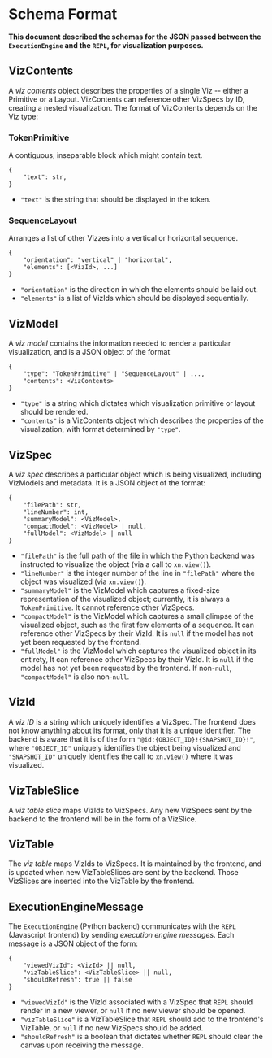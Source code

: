 # Schema Format
**This document described the schemas for the JSON passed between the `ExecutionEngine` and the `REPL`, for visualization
 purposes.**

## VizContents
A _viz contents_ object describes the properties of a single Viz -- either a Primitive or a Layout. VizContents can reference other VizSpecs by ID, creating a nested visualization. The format of VizContents depends on the Viz type:

### TokenPrimitive
A contiguous, inseparable block which might contain text.
```
{
    "text": str,
}
```
- `"text"` is the string that should be displayed in the token.

### SequenceLayout
Arranges a list of other Vizzes into a vertical or horizontal sequence.
```
{
    "orientation": "vertical" | "horizontal",
    "elements": [<VizId>, ...]
}
```
- `"orientation"` is the direction in which the elements should be laid out.
- `"elements"` is a list of VizIds which should be displayed sequentially.

## VizModel
A _viz model_ contains the information needed to render a particular visualization, and is a JSON object of the format
```
{
    "type": "TokenPrimitive" | "SequenceLayout" | ...,
    "contents": <VizContents>
}
```
- `"type"` is a string which dictates which visualization primitive or layout should be rendered.
- `"contents"` is a VizContents object which describes the properties of the visualization, with format determined by `"type"`.

## VizSpec
A _viz spec_ describes a particular object which is being visualized, including VizModels and metadata. It is a JSON object of the format:
```
{
    "filePath": str,
    "lineNumber": int,
    "summaryModel": <VizModel>,
    "compactModel": <VizModel> | null,
    "fullModel": <VizModel> | null
}
```
- `"filePath"` is the full path of the file in which the Python backend was instructed to visualize the object (via a call to `xn.view()`).
- `"lineNumber"` is the integer number of the line in `"filePath"` where the object was visualized (via `xn.view()`).
- `"summaryModel"` is the VizModel which captures a fixed-size representation of the visualized object; currently, it is always a `TokenPrimitive`. It cannot reference other VizSpecs.
- `"compactModel"` is the VizModel which captures a small glimpse of the visualized object, such as the first few elements of a sequence. It can reference other VizSpecs by their VizId. It is `null` if the model has not yet been requested by the frontend.
- `"fullModel"` is the VizModel which captures the visualized object in its entirety, It can reference other VizSpecs by their VizId. It is `null` if the model has not yet been requested by the frontend. If non-`null`, `"compactModel"` is also non-`null`.

## VizId
A _viz ID_ is a string which uniquely identifies a VizSpec. The frontend does not know anything about its format, only that it is a unique identifier.
The backend is aware that it is of the form `"@id:{OBJECT_ID}!{SNAPSHOT_ID}!"`, where `"OBJECT_ID"` uniquely identifies the object being visualized and
`"SNAPSHOT_ID"` uniquely identifies the call to `xn.view()` where it was visualized.

## VizTableSlice
A _viz table slice_ maps VizIds to VizSpecs. Any new VizSpecs sent by the backend to the frontend will be in the form of a VizSlice.

## VizTable
The _viz table_ maps VizIds to VizSpecs. It is maintained by the frontend, and is updated when new VizTableSlices are sent by the backend. Those VizSlices are inserted into the VizTable by the frontend.

## ExecutionEngineMessage
The `ExecutionEngine` (Python backend) communicates with the `REPL` (Javascript frontend) by sending _execution engine messages_.
Each message is a JSON object of the form:

```
{
    "viewedVizId": <VizId> || null,
    "vizTableSlice": <VizTableSlice> || null,
    "shouldRefresh": true || false
}
```
- `"viewedVizId"` is the VizId associated with a VizSpec that `REPL` should render in a new viewer, or `null` if no new viewer should be opened.
- `"vizTableSlice"` is a VizTableSlice that `REPL` should add to the frontend's VizTable, or `null` if no new VizSpecs should be added.
- `"shouldRefresh"` is a boolean that dictates whether `REPL` should clear the canvas upon receiving the message.
